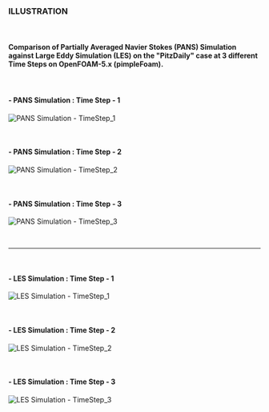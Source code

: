 ### ILLUSTRATION

<br>

#### Comparison of Partially Averaged Navier Stokes (PANS) Simulation against Large Eddy Simulation (LES) on the "PitzDaily" case at 3 different Time Steps on OpenFOAM-5.x (pimpleFoam).

<br>

#### - PANS Simulation : Time Step - 1

![PANS Simulation - TimeStep_1](https://github.com/user-attachments/assets/c1e55489-8ab6-47ad-a9f0-f20adbfa3721)

<br>

#### - PANS Simulation : Time Step - 2

![PANS Simulation - TimeStep_2](https://github.com/user-attachments/assets/02005265-3f0b-42ce-b500-aa270c900d5f)

<br>

#### - PANS Simulation : Time Step - 3

![PANS Simulation - TimeStep_3](https://github.com/user-attachments/assets/77e41256-6a59-481a-9af0-7eb74ea498fc)

<br>
<hr>
<br>

#### - LES Simulation : Time Step - 1

![LES Simulation - TimeStep_1](https://github.com/user-attachments/assets/b40f6d09-c0e3-442a-8c4f-162c07217271)

<br>

#### - LES Simulation : Time Step - 2

![LES Simulation - TimeStep_2](https://github.com/user-attachments/assets/f5ef17e0-a2ee-4996-927f-6c894ae559c4)

<br>

#### - LES Simulation : Time Step - 3

![LES Simulation - TimeStep_3](https://github.com/user-attachments/assets/614bb2a5-ffa1-41d5-a8e3-a0256465667e)
